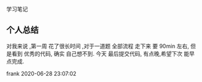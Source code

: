 学习笔记


## 个人总结

对我来说 ,第一周 花了很长时间 ,对于一道题 全部流程 走下来
要 90min 左右, 但是看到 优秀的代码, 确实 自己想不到.  今天 最后提交代码, 有点晚,希望下次 能早点完成. 

   frank   2020-06-28 23:07:02 
